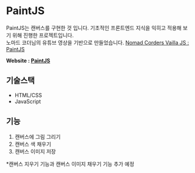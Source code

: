 # PaintJS   
PaintJS는 캔버스를 구현한 것 입니다.
기초적인 프론트엔드 지식을 익히고 적용해 보기 위해 진행한 프로젝트입니다.   
노마드 코더님의 유튜브 영상을 기반으로 만들었습니다.  [Nomad Corders Vailla JS : PaintJS](https://youtube.com/playlist?list=PLaBDhl34ivDPqi11UTRXDm4Y0YuabvQBf)   

**Website : [PaintJS](https://dayeon1351.github.io/PaintJS/)**

## 기술스택
+ HTML/CSS
+ JavaScript

## 기능
1. 캔버스에 그림 그리기
2. 캔버스 색 채우기
3. 캔버스 이미지 저장

*캔버스 지우기 기능과 캔버스 이미지 채우기 기능 추가 예정
